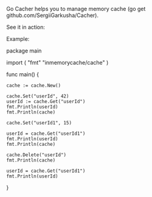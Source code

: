 Go Cacher helps you to manage memory cache (go get github.com/SergiiGarkusha/Cacher).

See it in action:

Example:

package main

import (
	"fmt"
	"inmemorycache/cache"
)

func main() {

	cache := cache.New()

	cache.Set("userId", 42)
	userId := cache.Get("userId")
	fmt.Println(userId)
	fmt.Println(cache)

	cache.Set("userId1", 15)

	userId = cache.Get("userId1")
	fmt.Println(userId)
	fmt.Println(cache)

	cache.Delete("userId")
	fmt.Println(cache)

	userId = cache.Get("userId1")
	fmt.Println(userId)

}
